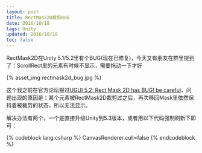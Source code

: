 ```yaml
---
layout: post
title: RectMask2D裁剪BUG
date: 2016/10/18
tags: Unity
updated: 2016/10/18
toc: false
---
```


RectMask2D在Unity 5.1/5.2里有个BUG(现在已修复)，今天又有朋友在群里提到了：ScrollRect里的元素有时候不显示，需要拖动一下才好

<!--more-->

{% asset_img rectmask2d_bug.jpg %}

这个我之前在官方论坛报过[UGUI 5.2: Rect Mask 2D has BUG! be careful](https://forum.unity3d.com/threads/ugui-5-2-rect-mask-2d-has-bug-be-careful.391040/)，问题出现的原因是：某个元素被RectMask2D裁剪过之后，再次移回Mask里依然保持着被裁剪的状态，所以无法显示。

解决办法有两个，一个是直接升级Unity到5.3版本，或者用以下代码强制刷新下即可：

{% codeblock lang:csharp %}
CanvasRenderer.cull=false
{% endcodeblock %}

